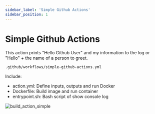 ```yaml
---
sidebar_label: 'Simple Github Actions'
sidebar_position: 1
---
```


# Simple Github Actions

This action prints "Hello Github User" and my information to the log or "Hello" + the name of a person to greet.
```
.github/workflows/simple-github-actions.yml
```
Include:
- action.yml: Define inputs, outputs and run Docker
- Dockerfile: Build image and run container
- entrypoint.sh: Bash script of show console log

![build_action_simple](https://user-images.githubusercontent.com/78080480/242916392-63da4d8e-2c99-4159-94a3-c27bf1a096f5.png)
